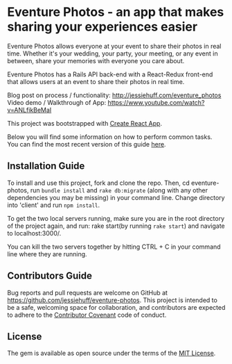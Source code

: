 # Eventure Photos - an app that makes sharing your experiences easier

Eventure Photos allows everyone at your event to share their photos in real time. Whether it's your wedding, your party, your meeting, or any event in between, share your memories with everyone you care about.

Eventure Photos has a Rails API back-end with a React-Redux front-end that allows users at an event to share their photos in real time.

Blog post on process / functionality: http://jessiehuff.com/eventure_photos 
Video demo / Walkthrough of App: https://www.youtube.com/watch?v=ANLfikBeMaI


This project was bootstrapped with [Create React App](https://github.com/facebookincubator/create-react-app).

Below you will find some information on how to perform common tasks.<br>
You can find the most recent version of this guide [here](https://github.com/facebookincubator/create-react-app/blob/master/packages/react-scripts/template/README.md).

## Installation Guide 

To install and use this project, fork and clone the repo. Then, cd eventure-photos, run `bundle install` and `rake db:migrate` (along with any other dependencies you may be missing) in your command line. Change directory into 'client' and run `npm install`.

To get the two local servers running, make sure you are in the root directory of the project again, and run: rake start(by running `rake start`) and navigate to localhost:3000/.  

You can kill the two servers together by hitting CTRL + C in your command line where they are running.

## Contributors Guide 

Bug reports and pull requests are welcome on GitHub at https://github.com/jessiehuff/eventure-photos. This project is intended to be a safe, welcoming space for collaboration, and contributors are expected to adhere to the [Contributor Covenant](https://www.contributor-covenant.org/) code of conduct. 

## License 
The gem is available as open source under the terms of the [MIT License](http://opensource.org/licenses/MIT). 



